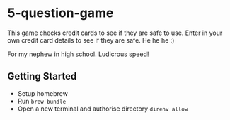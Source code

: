 # 5-question-game

This game checks credit cards to see if they are safe to use. Enter in your own credit card details to see if they are safe. He he he :)

For my nephew in high school. Ludicrous speed!

## Getting Started

- Setup homebrew
- Run `brew bundle`
- Open a new terminal and authorise directory `direnv allow`
